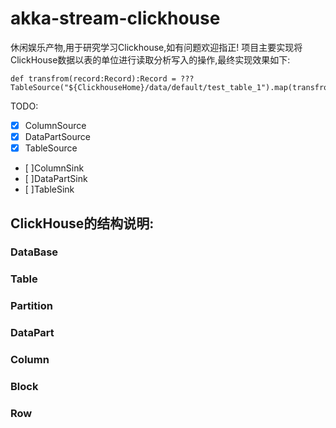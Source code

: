 # akka-stream-clickhouse
休闲娱乐产物,用于研究学习Clickhouse,如有问题欢迎指正! 
项目主要实现将ClickHouse数据以表的单位进行读取分析写入的操作,最终实现效果如下:
```
def transfrom(record:Record):Record = ???
TableSource("${ClickhouseHome}/data/default/test_table_1").map(transfrom).to(TableSink("${ClickhouseHome}/data/default/test_table_2"))
```
TODO:
- [x] ColumnSource
- [x] DataPartSource
- [x] TableSource
- [ ]ColumnSink
- [ ]DataPartSink
- [ ]TableSink

## ClickHouse的结构说明:
### DataBase
### Table
### Partition
### DataPart
### Column
### Block
### Row
